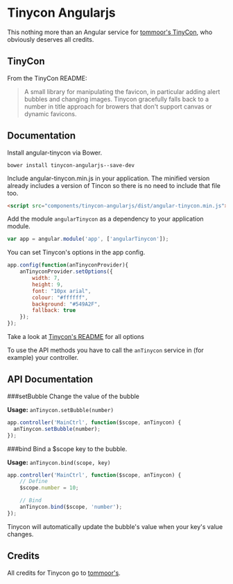 # Tinycon Angularjs
This nothing more than an Angular service for [tommoor's TinyCon](https://github.com/tommoor/tinycon), who obviously deserves all credits. 


## TinyCon
From the TinyCon README:

>A small library for manipulating the favicon, in particular adding alert bubbles and changing images. Tinycon gracefully falls back to a number in title approach for browers that don't support canvas or dynamic favicons.

## Documentation 

Install angular-tinycon via Bower.
```
bower install tinycon-angularjs--save-dev
```

Include angular-tinycon.min.js in your application. The minified version already includes a version of Tincon so there is no need to include that file too.
```html
<script src="components/tinycon-angularjs/dist/angular-tinycon.min.js"></script>
```

Add the module ```angularTinycon``` as a dependency to your application module.
```javascript
var app = angular.module('app', ['angularTinycon']);
```

You can set Tinycon's options in the app config. 
```javascript
app.config(function(anTinyconProvider){
    anTinyconProvider.setOptions({
        width: 7,
        height: 9,
        font: "10px arial",
        colour: "#ffffff",
        background: "#549A2F",
        fallback: true
    });
});
```
Take a look at [Tinycon's README](https://github.com/tommoor/tinycon#options) for all options

To use the API methods you have to call the ```anTinycon``` service in (for example) your controller.

## API Documentation

###setBubble
Change the value of the bubble

**Usage:** ```anTinycon.setBubble(number)```

```javascript
app.controller('MainCtrl', function($scope, anTinycon) {
  anTinycon.setBubble(number);
});
```

###bind
Bind a $scope key to the bubble.

**Usage:** ```anTinycon.bind(scope, key)```

```javascript
app.controller('MainCtrl', function($scope, anTinycon) {
    // Define
    $scope.number = 10;

    // Bind
    anTinycon.bind($scope, 'number');
});
```

Tinycon will automatically update the bubble's value when your key's value changes.

## Credits
All credits for Tinycon go to [tommoor's](https://github.com/tommoor).